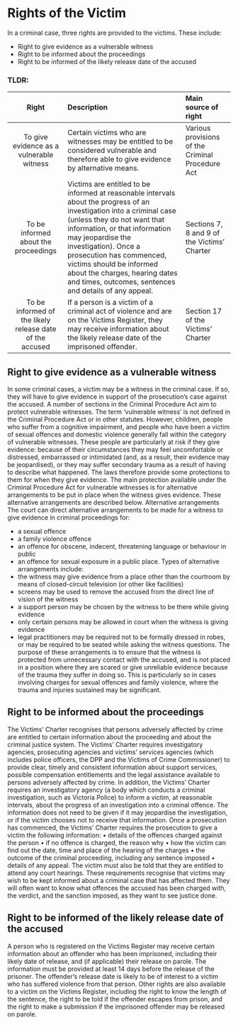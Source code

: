 # Rights of the Victim

In a criminal case, three rights are provided to the victims. These include:
- Right to give evidence as a vulnerable witness
- Right to be informed about the proceedings
- Right to be informed of the likely release date of the accused

### TLDR:
|                  Right                   | Description | Main source of right |
|:----------------------------------------:|:----------- |:-------------------- |
| To give evidence as a vulnerable witness | Certain victims who are witnesses may be entitled to be considered vulnerable and therefore able to give evidence by alternative means.            | Various provisions of the Criminal Procedure Act                     |
|   To be informed about the proceedings   | Victims are entitled to be informed at reasonable intervals about the progress of an investigation into a criminal case (unless they do not want that information, or that information may jeopardise the investigation). Once a prosecution has commenced, victims should be informed about the charges, hearing dates and times, outcomes, sentences and details of any appeal.            | Sections 7, 8 and 9 of the Victims’ Charter                     |
|     To be informed of the likely release date of the accused                                     | If a person is a victim of a criminal act of violence and are on the Victims Register, they may receive information about the likely release date of the imprisoned offender.            | Section 17 of the Victims’ Charter                     |


## Right to give evidence as a vulnerable witness
In some criminal cases, a victim may be a witness in the criminal case. If so, they will have to give evidence in support of the prosecution’s case against the accused. A number of sections in the Criminal Procedure Act aim to protect vulnerable witnesses. The term ‘vulnerable witness’ is not defined in the Criminal Procedure Act or in other statutes. However, children, people who suffer from a cognitive impairment, and people who have been a victim of sexual offences and domestic violence generally fall within the category of vulnerable witnesses. These people are particularly at risk if they give evidence: because of their circumstances they may feel uncomfortable or distressed, embarrassed or intimidated (and, as a result, their evidence may be jeopardised), or they may suffer secondary trauma as a result of having to describe what happened. The laws therefore provide some protections to them for when they give evidence. The main protection available under the Criminal Procedure Act for vulnerable witnesses is for alternative arrangements to be put in place when the witness gives evidence. These alternative arrangements are described below. Alternative arrangements The court can direct alternative arrangements to be made for a witness to give evidence in criminal proceedings for: 
- a sexual offence 
- a family violence offence
- an offence for obscene, indecent, threatening language or behaviour in public
- an offence for sexual exposure in a public place. 
Types of alternative arrangements include: 
- the witness may give evidence from a place other than the courtroom by means of closed-circuit television (or other like facilities)
- screens may be used to remove the accused from the direct line of vision of the witness
- a support person may be chosen by the witness to be there while giving evidence
- only certain persons may be allowed in court when the witness is giving evidence
- legal practitioners may be required not to be formally dressed in robes, or may be required to be seated while asking the witness questions. 
The purpose of these arrangements is to ensure that the witness is protected from unnecessary contact with the accused, and is not placed in a position where they are scared or give unreliable evidence because of the trauma they suffer in doing so. This is particularly so in cases involving charges for sexual offences and family violence, where the trauma and injuries sustained may be significant.

## Right to be informed about the proceedings
The Victims’ Charter recognises that persons adversely affected by crime are entitled to certain information about the proceeding and about the criminal justice system. The Victims’ Charter requires investigatory agencies, prosecuting agencies and victims’ services agencies (which includes police officers, the DPP and the Victims of Crime Commissioner) to provide clear, timely and consistent information about support services, possible compensation entitlements and the legal assistance available to persons adversely affected by crime. In addition, the Victims’ Charter requires an investigatory agency (a body which conducts a criminal investigation, such as Victoria Police) to inform a victim, at reasonable intervals, about the progress of an investigation into a criminal offence. The information does not need to be given if it may jeopardise the investigation, or if the victim chooses not to receive that information. Once a prosecution has commenced, the Victims’ Charter requires the prosecution to give a victim the following information: • details of the offences charged against the person • if no offence is charged, the reason why • how the victim can find out the date, time and place of the hearing of the charges • the outcome of the criminal proceeding, including any sentence imposed • details of any appeal. The victim must also be told that they are entitled to attend any court hearings. These requirements recognise that victims may wish to be kept informed about a criminal case that has affected them. They will often want to know what offences the accused has been charged with, the verdict, and the sanction imposed, as they want to see justice done.

## Right to be informed of the likely release date of the accused

A person who is registered on the Victims Register may receive certain information about an offender who has been imprisoned, including their likely date of release, and (if applicable) their release on parole. The information must be provided at least 14 days before the release of the prisoner. The offender’s release date is likely to be of interest to a victim who has suffered violence from that person. Other rights are also available to a victim on the Victims Register, including the right to know the length of the sentence, the right to be told if the offender escapes from prison, and the right to make a submission if the imprisoned offender may be released on parole.